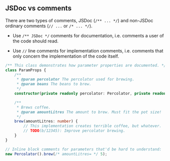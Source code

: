 ## JSDoc vs comments

There are two types of comments, JSDoc (`/** ... */`) and non-JSDoc ordinary comments (`// ...` or `/* ... */`).

-   Use `/** JSDoc */` comments for documentation, i.e. comments a user of the code should read.

-   Use `//` line comments for implementation comments, i.e. comments that only concern the implementation of the code itself.

```ts
/** This class demonstrates how parameter properties are documented. */
class ParamProps {
    /**
     * @param percolator The percolator used for brewing.
     * @param beans The beans to brew.
     */
    constructor(private readonly percolator: Percolator, private readonly beans: CoffeeBean[]) {}

    /**
     * Brews coffee.
     * @param amountLitres The amount to brew. Must fit the pot size!
     */
    brew(amountLitres: number) {
        // This implementation creates terrible coffee, but whatever.
        // TODO(b/12345): Improve percolator brewing.
    }
}

// Inline block comments for parameters that'd be hard to understand:
new Percolator().brew(/* amountLitres= */ 5);
```
